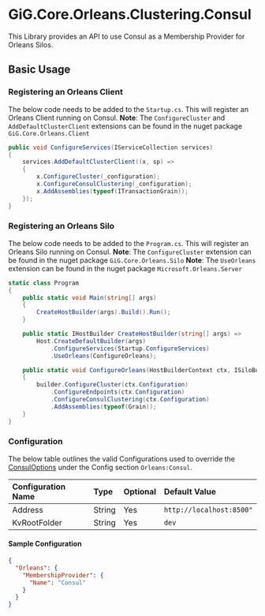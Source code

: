 # GiG.Core.Orleans.Clustering.Consul

This Library provides an API to use Consul as a Membership Provider for Orleans Silos.

## Basic Usage

### Registering an Orleans Client

The below code needs to be added to the `Startup.cs`. This will register an Orleans Client running on Consul.
**Note**: The `ConfigureCluster` and `AddDefaultClusterClient` extensions can be found in the nuget package ```GiG.Core.Orleans.Client```

```csharp
public void ConfigureServices(IServiceCollection services)
{
    services.AddDefaultClusterClient((x, sp) =>
    {              
        x.ConfigureCluster(_configuration);
        x.ConfigureConsulClustering(_configuration);
        x.AddAssemblies(typeof(ITransactionGrain));
    });
}
```

### Registering an Orleans Silo

The below code needs to be added to the `Program.cs`. This will register an Orleans Silo running on Consul.
**Note**: The `ConfigureCluster` extension can be found in the nuget package ```GiG.Core.Orleans.Silo```
**Note**: The `UseOrleans` extension can be found in the nuget package ```Microsoft.Orleans.Server```

```csharp
static class Program
{
    public static void Main(string[] args)
    {
        CreateHostBuilder(args).Build().Run();
    }

    public static IHostBuilder CreateHostBuilder(string[] args) =>
        Host.CreateDefaultBuilder(args)                                
            .ConfigureServices(Startup.ConfigureServices)
            .UseOrleans(ConfigureOrleans);

    public static void ConfigureOrleans(HostBuilderContext ctx, ISiloBuilder builder)
    {
        builder.ConfigureCluster(ctx.Configuration)
            .ConfigureEndpoints(ctx.Configuration)
            .ConfigureConsulClustering(ctx.Configuration)
            .AddAssemblies(typeof(Grain));
    }
}    
```

### Configuration

The below table outlines the valid Configurations used to override the [ConsulOptions](../src/GiG.Core.Orleans.Clustering.Consul/Abstractions/ConsulOptions.cs) under the Config section `Orleans:Consul`.

| Configuration Name | Type   | Optional | Default Value            |
|:-------------------|:-------|:---------|:-------------------------|
| Address            | String | Yes      | `http://localhost:8500"` |
| KvRootFolder       | String | Yes      | `dev`                    |

#### Sample Configuration

```json
{
  "Orleans": {
    "MembershipProvider": {
      "Name": "Consul"
    }
  }
}
```